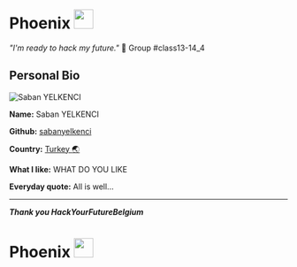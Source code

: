 # Phoenix <img src="https://user-images.githubusercontent.com/59293654/106724811-f7e9d380-6608-11eb-85ff-c4f1051ebc0f.png" width ="35" height="35" />

_"I'm ready to hack my future."_ :muscle:
Group #class13-14_4

## Personal Bio

![Saban YELKENCI](https://avatars.githubusercontent.com/u/62225567?s=460&u=9407f593d63a3f10114789df5caa0d6f69afab4b&v=4)

**Name:** Saban YELKENCI


**Github:** [sabanyelkenci](https://github.com/sabanyelkenci)

**Country:** [Turkey :earth_asia:](https://goo.gl/maps/ecotvbJbgqm8VcCQ7)

**What I like:** WHAT DO YOU LIKE

**Everyday quote:** All is well...

---

**_Thank you HackYourFutureBelgium_**

# Phoenix <img src="https://user-images.githubusercontent.com/59293654/106724811-f7e9d380-6608-11eb-85ff-c4f1051ebc0f.png" width ="35" height="35" />



